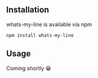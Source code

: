 ## Installation

whats-my-line is available via npm

    npm install whats-my-line


## Usage

Coming shortly 😁
